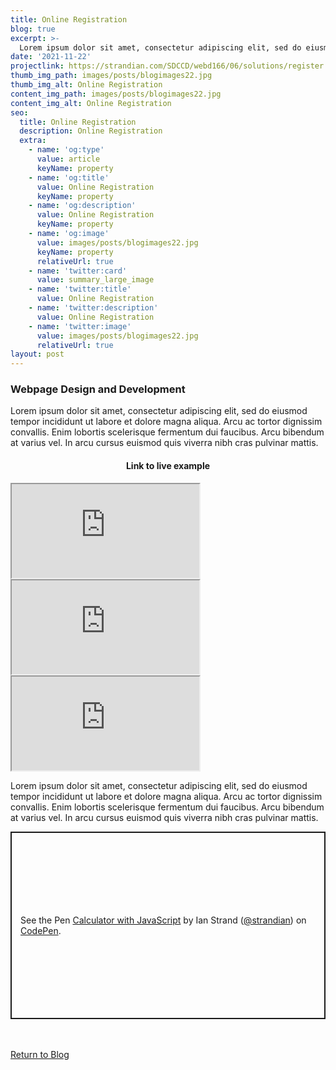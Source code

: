 ```yaml
---
title: Online Registration
blog: true
excerpt: >-
  Lorem ipsum dolor sit amet, consectetur adipiscing elit, sed do eiusmod tempor incididunt ut labore et dolore magna aliqua. Arcu ac tortor dignissim convallis. Enim lobortis scelerisque fermentum dui faucibus. Arcu bibendum at varius vel. In arcu cursus euismod quis viverra nibh cras pulvinar mattis.
date: '2021-11-22'
projectlink: https://strandian.com/SDCCD/webd166/06/solutions/register.php
thumb_img_path: images/posts/blogimages22.jpg
thumb_img_alt: Online Registration
content_img_path: images/posts/blogimages22.jpg
content_img_alt: Online Registration
seo:
  title: Online Registration
  description: Online Registration
  extra:
    - name: 'og:type'
      value: article
      keyName: property
    - name: 'og:title'
      value: Online Registration
      keyName: property
    - name: 'og:description'
      value: Online Registration
      keyName: property
    - name: 'og:image'
      value: images/posts/blogimages22.jpg
      keyName: property
      relativeUrl: true
    - name: 'twitter:card'
      value: summary_large_image
    - name: 'twitter:title'
      value: Online Registration
    - name: 'twitter:description'
      value: Online Registration
    - name: 'twitter:image'
      value: images/posts/blogimages22.jpg
      relativeUrl: true
layout: post
---
```


### Webpage Design and Development
Lorem ipsum dolor sit amet, consectetur adipiscing elit, sed do eiusmod tempor incididunt ut labore et dolore magna aliqua. Arcu ac tortor dignissim convallis. Enim lobortis scelerisque fermentum dui faucibus. Arcu bibendum at varius vel. In arcu cursus euismod quis viverra nibh cras pulvinar mattis.

<h4 align="center">
Link to live example
</h4>
<div id="hideweb1">
  <div class="thumbnail-container" title="Web Development Portfolio"><a href="https://strandian.com/SDCCD/webd166/06/solutions/register.php" target="_blank">
    <div class="thumbnail">
      <iframe src="https://strandian.com/SDCCD/webd166/06/solutions/register.php" onload="this.style.opacity = 1"></iframe>
    </div>
    </a> </div>
</div>
<div id="hideweb2">
  <div class="thumbnail-container" title="Web Development Portfolio"><a href="https://strandian.com/SDCCD/webd166/06/solutions/register.php" target="_blank">
    <div class="thumbnail">
      <iframe src="https://strandian.com/SDCCD/webd166/06/solutions/register.php" onload="this.style.opacity = 1"></iframe>
    </div>
    </a> </div>
</div>
<div id="hideweb3">
  <div class="thumbnail-container" title="Web Development Portfolio"><a href="https://strandian.com/SDCCD/webd166/06/solutions/register.php" target="_blank">
    <div class="thumbnail">
      <iframe src="https://strandian.com/SDCCD/webd166/06/solutions/register.php" onload="this.style.opacity = 1"></iframe>
    </div>
    </a> </div>
</div>

Lorem ipsum dolor sit amet, consectetur adipiscing elit, sed do eiusmod tempor incididunt ut labore et dolore magna aliqua. Arcu ac tortor dignissim convallis. Enim lobortis scelerisque fermentum dui faucibus. Arcu bibendum at varius vel. In arcu cursus euismod quis viverra nibh cras pulvinar mattis.

<p class="codepen" data-height="300" data-default-tab="html,result" data-slug-hash="ZEXyOEj" data-user="strandian" style="height: 300px; box-sizing: border-box; display: flex; align-items: center; justify-content: center; border: 2px solid; margin: 1em 0; padding: 1em;">
  <span>See the Pen <a href="https://codepen.io/strandian/pen/ZEXyOEj">
  Calculator with JavaScript</a> by Ian Strand (<a href="https://codepen.io/strandian">@strandian</a>)
  on <a href="https://codepen.io">CodePen</a>.</span>
</p>

<br />
<br />
<a class="button" href="/blog/">
  Return to Blog
</a>

<script async src="https://cpwebassets.codepen.io/assets/embed/ei.js"></script>